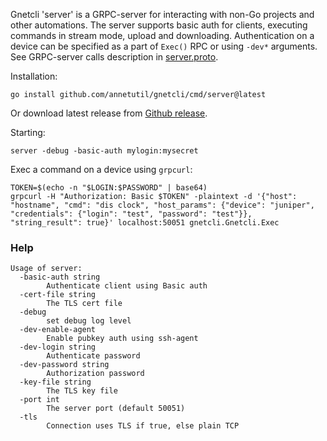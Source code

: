 Gnetcli 'server' is a GRPC-server for interacting with non-Go projects and other automations.
The server supports basic auth for clients, executing commands in stream mode, upload and downloading. 
Authentication on a device can be specified as a part of `Exec()` RPC or using `-dev*` arguments.
See GRPC-server calls description in [server.proto](https://github.com/annetutil/gnetcli/blob/main/pkg/server/proto/server.proto).

Installation:
```shell
go install github.com/annetutil/gnetcli/cmd/server@latest
```
Or download latest release from [Github release](https://github.com/annetutil/gnetcli/releases/).

Starting:
```shell
server -debug -basic-auth mylogin:mysecret
```

Exec a command on a device using `grpcurl`:
```shell
TOKEN=$(echo -n "$LOGIN:$PASSWORD" | base64)
grpcurl -H "Authorization: Basic $TOKEN" -plaintext -d '{"host": "hostname", "cmd": "dis clock", "host_params": {"device": "juniper", "credentials": {"login": "test", "password": "test"}}, "string_result": true}' localhost:50051 gnetcli.Gnetcli.Exec
```


### Help

```
Usage of server:
  -basic-auth string
    	Authenticate client using Basic auth
  -cert-file string
    	The TLS cert file
  -debug
    	set debug log level
  -dev-enable-agent
    	Enable pubkey auth using ssh-agent
  -dev-login string
    	Authenticate password
  -dev-password string
    	Authorization password
  -key-file string
    	The TLS key file
  -port int
    	The server port (default 50051)
  -tls
    	Connection uses TLS if true, else plain TCP
```

